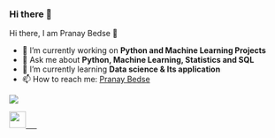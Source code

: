 ### Hi there 👋 

<!--
**Pranay-bedse/Pranay-bedse** is a ✨ _special_ ✨ repository because its `README.md` (this file) appears on your GitHub profile.

Here are some ideas to get you started:

- 🔭 I’m currently working on...
- 🌱 I’m currently learning ...
- 👯 I’m looking to collaborate on ..
- 🤔 I’m looking for help with ... 
- 💬 Ask me about ....
- 📫 How to reach me: ..
- 😄 Pronouns: .- ⚡ Fun fact: .... 
-->


<hi align = "center"> Hi there, I am Pranay Bedse 👋 </h1>

- 🔭 I’m currently working on <strong> Python and Machine Learning Projects </strong>
- 💬 Ask me about <strong> Python, Machine Learning, Statistics and SQL </strong>
- 🌱 I’m currently learning <strong> Data science & Its application </strong>
- 📫 How to reach me: <a href ="www.linkedin.com/in/pranay007" target ="_Blank">Pranay Bedse</a>

<Img src="https://github-readme-stats.vercel.app/api?username=Pranay-bedse&&show_icons=true&title_color=ffffff&icon_color=bb2acf&text_color=daf7dc&bg_color=151515">
      
<p align = “center">
      <a href ="www.linkedin.com/in/pranay007" target="_blank" ><img src ="https://cdn.jsdelivr.net/npm/simple-icons@3.0.1/icons/linkedin.svg" hight = "30" width ="30" </a>
      &nbsp;&nbsp;&nbsp;&nbsp;
</p>

